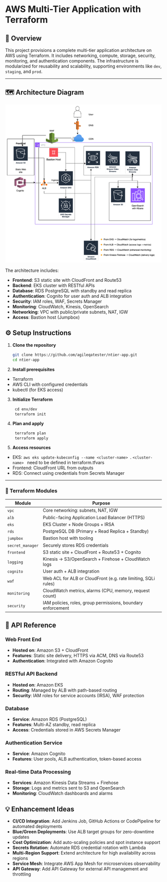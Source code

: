 # AWS Multi-Tier Application with Terraform

## 📖 Overview

This project provisions a complete multi-tier application architecture on AWS using Terraform. It includes networking, compute, storage, security, monitoring, and authentication components. The infrastructure is modularized for reusability and scalability, supporting environments like `dev`, `staging`, and `prod`.

---

## 🗺️ Architecture Diagram

![AWS Architecture](aws.png)

The architecture includes:

- **Frontend**: S3 static site with CloudFront and Route53
- **Backend**: EKS cluster with RESTful APIs
- **Database**: RDS PostgreSQL with standby and read replica
- **Authentication**: Cognito for user auth and ALB integration
- **Security**: IAM roles, WAF, Secrets Manager
- **Monitoring**: CloudWatch, Kinesis, OpenSearch
- **Networking**: VPC with public/private subnets, NAT, IGW
- **Access**: Bastion host (Jumpbox)

## ⚙️ Setup Instructions

1. **Clone the repository**
   ```bash
   git clone https://github.com/agileqatester/ntier-app.git
   cd ntier-app
   ```
2. **Install prerequisites**

 - Terraform
 - AWS CLI with configured credentials
 - kubectl (for EKS access)
   
3. **Initialize Terraform**
   ```
    cd env/dev
    terraform init
    ```
4. **Plan and apply**
   ```
    terraform plan
    terraform apply

    ```
5. **Access resources**   
 - EKS: ```aws eks update-kubeconfig --name <cluster-name> ```. ```<cluster-name> ``` need to be defined in terraform.tfvars
 - Frontend: CloudFront URL from outputs
 - RDS: Connect using credentials from Secrets Manager

---

### 🧱 Terraform Modules

| Module           | Purpose                                                                 |
|------------------|-------------------------------------------------------------------------|
| `vpc`            | Core networking: subnets, NAT, IGW                                      |
| `alb`            | Public-facing Application Load Balancer (HTTPS)                         |
| `eks`            | EKS Cluster + Node Groups + IRSA                                        |
| `rds`            | PostgreSQL DB (Primary + Read Replica + Standby)                        |
| `jumpbox`        | Bastion host with tooling                                               |
| `secret_manager` | Securely stores RDS credentials                                         |
| `frontend`       | S3 static site + CloudFront + Route53 + Cognito                         |
| `logging`        | Kinesis → S3/OpenSearch + Firehose + CloudWatch logs                    |
| `cognito`        | User auth + ALB integration                                             |
| `waf`            | Web ACL for ALB or CloudFront (e.g. rate limiting, SQLi rules)          |
| `monitoring`     | CloudWatch metrics, alarms (CPU, memory, request count)                 |
| `security`       | IAM policies, roles, group permissions, boundary enforcement            |


## 📡 API Reference

### Web Front End
- **Hosted on**: Amazon S3 + CloudFront
- **Features**: Static site delivery, HTTPS via ACM, DNS via Route53
- **Authentication**: Integrated with Amazon Cognito

### RESTful API Backend
- **Hosted on**: Amazon EKS
- **Routing**: Managed by ALB with path-based routing
- **Security**: IAM roles for service accounts (IRSA), WAF protection

### Database
- **Service**: Amazon RDS (PostgreSQL)
- **Features**: Multi-AZ standby, read replica
- **Access**: Credentials stored in AWS Secrets Manager

### Authentication Service
- **Service**: Amazon Cognito
- **Features**: User pools, ALB authentication, token-based access

### Real-time Data Processing
- **Services**: Amazon Kinesis Data Streams + Firehose
- **Storage**: Logs and metrics sent to S3 and OpenSearch
- **Monitoring**: CloudWatch dashboards and alarms

## 💡 Enhancement Ideas

- **CI/CD Integration**: Add Jenkins Job, GitHub Actions or CodePipeline for automated deployments
- **Blue/Green Deployments**: Use ALB target groups for zero-downtime updates
- **Cost Optimization**: Add auto-scaling policies and spot instance support
- **Secrets Rotation**: Automate RDS credential rotation with Lambda
- **Multi-Region Support**: Extend architecture for high availability across regions
- **Service Mesh**: Integrate AWS App Mesh for microservices observability
- **API Gateway**: Add API Gateway for external API management and throttling
